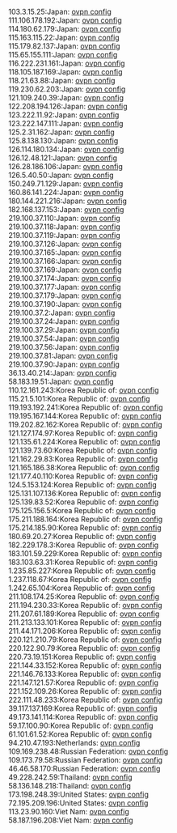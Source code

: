 103.3.15.25:Japan: [ovpn config](vpn/103_3_15_25.ovpn)  
111.106.178.192:Japan: [ovpn config](vpn/111_106_178_192.ovpn)  
114.180.62.179:Japan: [ovpn config](vpn/114_180_62_179.ovpn)  
115.163.115.22:Japan: [ovpn config](vpn/115_163_115_22.ovpn)  
115.179.82.137:Japan: [ovpn config](vpn/115_179_82_137.ovpn)  
115.65.155.111:Japan: [ovpn config](vpn/115_65_155_111.ovpn)  
116.222.231.161:Japan: [ovpn config](vpn/116_222_231_161.ovpn)  
118.105.187.169:Japan: [ovpn config](vpn/118_105_187_169.ovpn)  
118.21.63.88:Japan: [ovpn config](vpn/118_21_63_88.ovpn)  
119.230.62.203:Japan: [ovpn config](vpn/119_230_62_203.ovpn)  
121.109.240.39:Japan: [ovpn config](vpn/121_109_240_39.ovpn)  
122.208.194.126:Japan: [ovpn config](vpn/122_208_194_126.ovpn)  
123.222.11.92:Japan: [ovpn config](vpn/123_222_11_92.ovpn)  
123.222.147.111:Japan: [ovpn config](vpn/123_222_147_111.ovpn)  
125.2.31.162:Japan: [ovpn config](vpn/125_2_31_162.ovpn)  
125.8.138.130:Japan: [ovpn config](vpn/125_8_138_130.ovpn)  
126.114.180.134:Japan: [ovpn config](vpn/126_114_180_134.ovpn)  
126.12.48.121:Japan: [ovpn config](vpn/126_12_48_121.ovpn)  
126.28.186.106:Japan: [ovpn config](vpn/126_28_186_106.ovpn)  
126.5.40.50:Japan: [ovpn config](vpn/126_5_40_50.ovpn)  
150.249.71.129:Japan: [ovpn config](vpn/150_249_71_129.ovpn)  
160.86.141.224:Japan: [ovpn config](vpn/160_86_141_224.ovpn)  
180.144.221.216:Japan: [ovpn config](vpn/180_144_221_216.ovpn)  
182.168.137.153:Japan: [ovpn config](vpn/182_168_137_153.ovpn)  
219.100.37.110:Japan: [ovpn config](vpn/219_100_37_110.ovpn)  
219.100.37.118:Japan: [ovpn config](vpn/219_100_37_118.ovpn)  
219.100.37.119:Japan: [ovpn config](vpn/219_100_37_119.ovpn)  
219.100.37.126:Japan: [ovpn config](vpn/219_100_37_126.ovpn)  
219.100.37.165:Japan: [ovpn config](vpn/219_100_37_165.ovpn)  
219.100.37.166:Japan: [ovpn config](vpn/219_100_37_166.ovpn)  
219.100.37.169:Japan: [ovpn config](vpn/219_100_37_169.ovpn)  
219.100.37.174:Japan: [ovpn config](vpn/219_100_37_174.ovpn)  
219.100.37.177:Japan: [ovpn config](vpn/219_100_37_177.ovpn)  
219.100.37.179:Japan: [ovpn config](vpn/219_100_37_179.ovpn)  
219.100.37.190:Japan: [ovpn config](vpn/219_100_37_190.ovpn)  
219.100.37.2:Japan: [ovpn config](vpn/219_100_37_2.ovpn)  
219.100.37.24:Japan: [ovpn config](vpn/219_100_37_24.ovpn)  
219.100.37.29:Japan: [ovpn config](vpn/219_100_37_29.ovpn)  
219.100.37.54:Japan: [ovpn config](vpn/219_100_37_54.ovpn)  
219.100.37.56:Japan: [ovpn config](vpn/219_100_37_56.ovpn)  
219.100.37.81:Japan: [ovpn config](vpn/219_100_37_81.ovpn)  
219.100.37.90:Japan: [ovpn config](vpn/219_100_37_90.ovpn)  
36.13.40.214:Japan: [ovpn config](vpn/36_13_40_214.ovpn)  
58.183.19.51:Japan: [ovpn config](vpn/58_183_19_51.ovpn)  
110.12.161.243:Korea Republic of: [ovpn config](vpn/110_12_161_243.ovpn)  
115.21.5.101:Korea Republic of: [ovpn config](vpn/115_21_5_101.ovpn)  
119.193.192.241:Korea Republic of: [ovpn config](vpn/119_193_192_241.ovpn)  
119.195.167.144:Korea Republic of: [ovpn config](vpn/119_195_167_144.ovpn)  
119.202.82.162:Korea Republic of: [ovpn config](vpn/119_202_82_162.ovpn)  
121.127.174.97:Korea Republic of: [ovpn config](vpn/121_127_174_97.ovpn)  
121.135.61.224:Korea Republic of: [ovpn config](vpn/121_135_61_224.ovpn)  
121.139.73.60:Korea Republic of: [ovpn config](vpn/121_139_73_60.ovpn)  
121.162.29.83:Korea Republic of: [ovpn config](vpn/121_162_29_83.ovpn)  
121.165.186.38:Korea Republic of: [ovpn config](vpn/121_165_186_38.ovpn)  
121.177.40.110:Korea Republic of: [ovpn config](vpn/121_177_40_110.ovpn)  
124.5.153.124:Korea Republic of: [ovpn config](vpn/124_5_153_124.ovpn)  
125.131.107.136:Korea Republic of: [ovpn config](vpn/125_131_107_136.ovpn)  
125.139.83.52:Korea Republic of: [ovpn config](vpn/125_139_83_52.ovpn)  
175.125.156.5:Korea Republic of: [ovpn config](vpn/175_125_156_5.ovpn)  
175.211.188.164:Korea Republic of: [ovpn config](vpn/175_211_188_164.ovpn)  
175.214.185.90:Korea Republic of: [ovpn config](vpn/175_214_185_90.ovpn)  
180.69.20.27:Korea Republic of: [ovpn config](vpn/180_69_20_27.ovpn)  
182.229.178.3:Korea Republic of: [ovpn config](vpn/182_229_178_3.ovpn)  
183.101.59.229:Korea Republic of: [ovpn config](vpn/183_101_59_229.ovpn)  
183.103.63.31:Korea Republic of: [ovpn config](vpn/183_103_63_31.ovpn)  
1.235.85.227:Korea Republic of: [ovpn config](vpn/1_235_85_227.ovpn)  
1.237.118.67:Korea Republic of: [ovpn config](vpn/1_237_118_67.ovpn)  
1.242.65.104:Korea Republic of: [ovpn config](vpn/1_242_65_104.ovpn)  
211.108.174.25:Korea Republic of: [ovpn config](vpn/211_108_174_25.ovpn)  
211.194.230.33:Korea Republic of: [ovpn config](vpn/211_194_230_33.ovpn)  
211.207.61.189:Korea Republic of: [ovpn config](vpn/211_207_61_189.ovpn)  
211.213.133.101:Korea Republic of: [ovpn config](vpn/211_213_133_101.ovpn)  
211.44.171.206:Korea Republic of: [ovpn config](vpn/211_44_171_206.ovpn)  
220.121.210.79:Korea Republic of: [ovpn config](vpn/220_121_210_79.ovpn)  
220.122.90.79:Korea Republic of: [ovpn config](vpn/220_122_90_79.ovpn)  
220.73.19.151:Korea Republic of: [ovpn config](vpn/220_73_19_151.ovpn)  
221.144.33.152:Korea Republic of: [ovpn config](vpn/221_144_33_152.ovpn)  
221.146.76.133:Korea Republic of: [ovpn config](vpn/221_146_76_133.ovpn)  
221.147.121.57:Korea Republic of: [ovpn config](vpn/221_147_121_57.ovpn)  
221.152.109.26:Korea Republic of: [ovpn config](vpn/221_152_109_26.ovpn)  
222.111.48.233:Korea Republic of: [ovpn config](vpn/222_111_48_233.ovpn)  
39.117.137.169:Korea Republic of: [ovpn config](vpn/39_117_137_169.ovpn)  
49.173.141.114:Korea Republic of: [ovpn config](vpn/49_173_141_114.ovpn)  
59.17.100.90:Korea Republic of: [ovpn config](vpn/59_17_100_90.ovpn)  
61.101.61.52:Korea Republic of: [ovpn config](vpn/61_101_61_52.ovpn)  
94.210.47.193:Netherlands: [ovpn config](vpn/94_210_47_193.ovpn)  
109.169.238.48:Russian Federation: [ovpn config](vpn/109_169_238_48.ovpn)  
109.173.79.58:Russian Federation: [ovpn config](vpn/109_173_79_58.ovpn)  
46.46.58.170:Russian Federation: [ovpn config](vpn/46_46_58_170.ovpn)  
49.228.242.59:Thailand: [ovpn config](vpn/49_228_242_59.ovpn)  
58.136.148.218:Thailand: [ovpn config](vpn/58_136_148_218.ovpn)  
173.198.248.39:United States: [ovpn config](vpn/173_198_248_39.ovpn)  
72.195.209.196:United States: [ovpn config](vpn/72_195_209_196.ovpn)  
113.23.90.160:Viet Nam: [ovpn config](vpn/113_23_90_160.ovpn)  
58.187.196.208:Viet Nam: [ovpn config](vpn/58_187_196_208.ovpn)  
